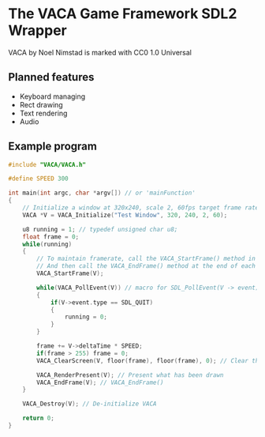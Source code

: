 # The VACA Game Framework SDL2 Wrapper
VACA by Noel Nimstad is marked with CC0 1.0 Universal 

## Planned features
- Keyboard managing
- Rect drawing
- Text rendering
- Audio

## Example program
```c
#include "VACA/VACA.h"

#define SPEED 300

int main(int argc, char *argv[]) // or 'mainFunction'
{
    // Initialize a window at 320x240, scale 2, 60fps target frame rate
    VACA *V = VACA_Initialize("Test Window", 320, 240, 2, 60);

    u8 running = 1; // typedef unsigned char u8;
    float frame = 0;
    while(running)
    {
        // To maintain framerate, call the VACA_StartFrame() method in the begining of each frame
        // And then call the VACA_EndFrame() method at the end of each frame.
        VACA_StartFrame(V);

        while(VACA_PollEvent(V)) // macro for SDL_PollEvent(V -> event)
        {
            if(V->event.type == SDL_QUIT)
            {
                running = 0;
            }
        }

        frame += V->deltaTime * SPEED;
        if(frame > 255) frame = 0;
        VACA_ClearScreen(V, floor(frame), floor(frame), 0); // Clear the screen with RGB color floor(frame), floor(frame), 0

        VACA_RenderPresent(V); // Present what has been drawn
        VACA_EndFrame(V); // VACA_EndFrame()
    }

    VACA_Destroy(V); // De-initialize VACA

    return 0;
}
```
